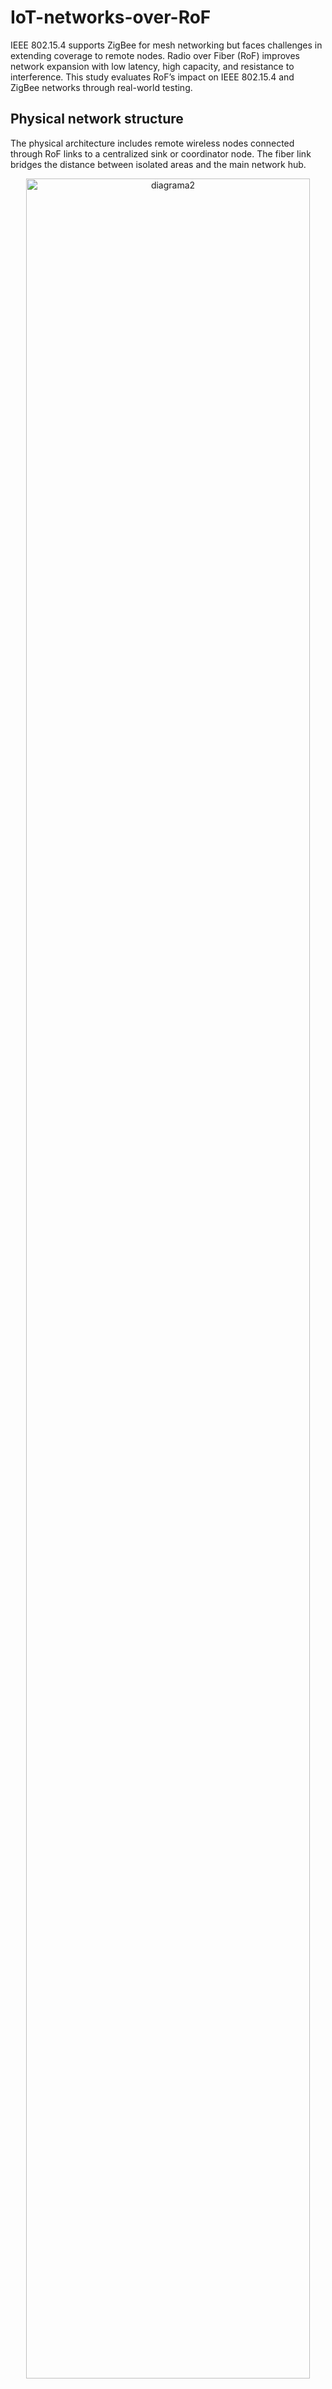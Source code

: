 # IoT-networks-over-RoF
IEEE 802.15.4 supports ZigBee for mesh networking but faces challenges in extending coverage to remote nodes. Radio over Fiber (RoF) improves network expansion with low latency, high capacity, and resistance to interference. This study evaluates RoF’s impact on IEEE 802.15.4 and ZigBee networks through real-world testing.

## Physical network structure
The physical architecture includes remote wireless nodes connected through RoF links to a centralized sink or coordinator node. The fiber link bridges the distance between isolated areas and the main network hub.



<p align="center">
  <img src="https://github.com/user-attachments/assets/2ad06c94-da97-4fd8-adb9-cd71166045ec" alt="diagrama2" width="95%">
</p>


## Logical network diagram
This logic diagram illustrates the data flow and communication roles within the mesh network. RoF extends the wireless reach while maintaining the ZigBee protocol’s logical structure for routing and coordination.

<p align="center">
  <img src="https://github.com/user-attachments/assets/ebc6ac01-c10d-4efd-bb6c-dc65abd300ec" alt="diagrama2" width="95%">
</p>
<p align="center">
<img src="https://github.com/user-attachments/assets/21d101eb-f55e-4662-884f-497b1b32f06d" width="80%"> </p>

<p>IP Mini-PC1 = 192.168.5.11/24 - user: omen <br>
IP Mini-PC2 = 192.168.5.12/24 - user: lrclab<br>
IP Mini-PC3 = 192.168.5.13/24 - user: killjoy</p>

Raspberrys:
# killjoy +
  leaonid@raspi IP: 192.168.5.14/24
  node3 and node4

## Project Structure
```
📂 IoT-RoF-Networks
├── 📄 README.md                → Project overview
├── 📁 firmware/               → IoT node and sink control scripts
├── 📁 scripts/                → Setup, transmission, and sync tools
├── 📁 data/                   → Test results
├── 📁 docs/                   → Protocols, hardware, and architecture
├── requirements.txt          → Python dependencies
└── Makefile                  → Automation commands
